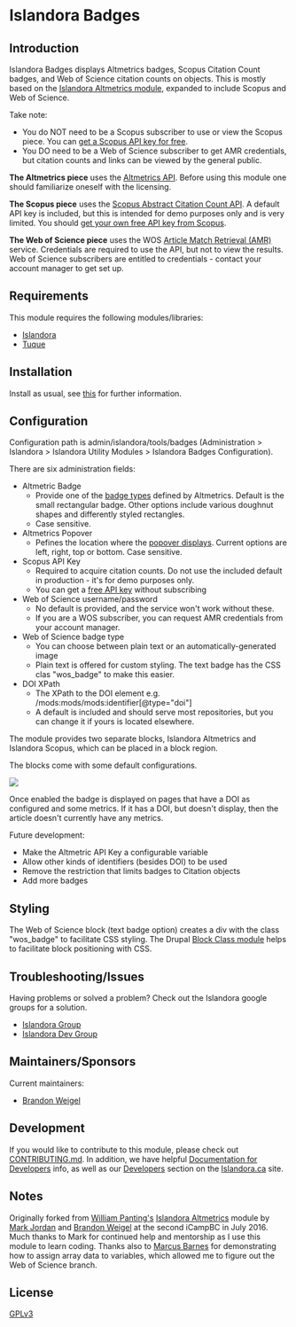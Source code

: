 # Islandora Badges

## Introduction

Islandora Badges displays Altmetrics badges, Scopus Citation Count badges, and Web of Science citation counts on objects. This is mostly based on the [Islandora Altmetrics module](https://github.com/Islandora/islandora_altmetrics), expanded to include Scopus and Web of Science.

Take note: 
- You do NOT need to be a Scopus subscriber to use or view the Scopus piece. You can [get a Scopus API key for free](http://dev.elsevier.com/sc_apis.html).
- You DO need to be a Web of Science subscriber to get AMR credentials, but citation counts and links can be viewed by the general public.


**The Altmetrics piece** uses the [Altmetrics API](http://api.altmetric.com/). Before using this module one should familiarize oneself with the licensing.

**The Scopus piece** uses the [Scopus Abstract Citation Count API](https://api.elsevier.com/documentation/AbstractCitationCountAPI.wadl). A default API key is included, but this is intended for demo purposes only and is very limited. You should [get your own free API key from Scopus](https://dev.elsevier.com/apikey/create).

**The Web of Science piece** uses the WOS [Article Match Retrieval (AMR)](http://ipscience-help.thomsonreuters.com/LAMRService/WebServiceOperationsGroup/requestAPIWoS.html) service. Credentials are required to use the API, but not to view the results. Web of Science subscribers are entitled to credentials - contact your account manager to get set up.

## Requirements

This module requires the following modules/libraries:

* [Islandora](https://github.com/islandora/islandora)
* [Tuque](https://github.com/islandora/tuque)

## Installation

Install as usual, see [this](https://drupal.org/documentation/install/modules-themes/modules-7) for further information.

## Configuration

Configuration path is admin/islandora/tools/badges (Administration > Islandora > Islandora Utility Modules > Islandora Badges Configuration).

There are six administration fields:

* Altmetric Badge
     * Provide one of the [badge types](http://api.altmetric.com/embeds.html#badge-types) defined by Altmetrics. Default is the small rectangular badge. Other options include various doughnut shapes and differently styled rectangles.
     * Case sensitive.
* Altmetrics Popover
     * Pefines the location where the [popover displays](http://api.altmetric.com/embeds.html#popovers). Current options are left, right, top or bottom. Case sensitive.
* Scopus API Key
     * Required to acquire citation counts. Do not use the included default in production - it's for demo purposes only. 
     * You can get a [free API key](https://dev.elsevier.com/apikey/create) without subscribing
* Web of Science username/password
     * No default is provided, and the service won't work without these. 
     * If you are a WOS subscriber, you can request AMR credentials from your account manager.
* Web of Science badge type
     * You can choose between plain text or an automatically-generated image
     * Plain text is offered for custom styling. The text badge has the CSS clas "wos_badge" to make this easier.
* DOI XPath
     * The XPath to the DOI element e.g. /mods:mods/mods:identifier[@type="doi"] 
     * A default is included and should serve most repositories, but you can change it if yours is located elsewhere.

The module provides two separate blocks, Islandora Altmetrics and Islandora Scopus, which can be placed in a block region.

The blocks come with some default configurations.

![](https://raw.githubusercontent.com/wiki/dmoses/islandora_altmetrics/islandora_altmetrics_block_config.png)

Once enabled the badge is displayed on pages that have a DOI as configured and some metrics.  If it has a DOI, but doesn't display, then the article doesn't currently have any metrics.

Future development:
* Make the Altmetric API Key a configurable variable 
* Allow other kinds of identifiers (besides DOI) to be used
* Remove the restriction that limits badges to Citation objects
* Add more badges

## Styling

The Web of Science block (text badge option) creates a div with the class "wos_badge" to facilitate CSS styling.
The Drupal [Block Class module](https://www.drupal.org/project/block_class) helps to facilitate block positioning with CSS.

## Troubleshooting/Issues

Having problems or solved a problem? Check out the Islandora google groups for a solution.

* [Islandora Group](https://groups.google.com/forum/?hl=en&fromgroups#!forum/islandora)
* [Islandora Dev Group](https://groups.google.com/forum/?hl=en&fromgroups#!forum/islandora-dev)

## Maintainers/Sponsors

Current maintainers:

* [Brandon Weigel](https://github.com/bondjimbond)

## Development

If you would like to contribute to this module, please check out [CONTRIBUTING.md](CONTRIBUTING.md). In addition, we have helpful [Documentation for Developers](https://github.com/Islandora/islandora/wiki#wiki-documentation-for-developers) info, as well as our [Developers](http://islandora.ca/developers) section on the [Islandora.ca](http://islandora.ca) site.

## Notes

Originally forked from [William Panting's](https://github.com/willtp87) [Islandora Altmetrics](https://github.com/Islandora/islandora_altmetrics) module by [Mark Jordan](https://github.com/mjordan) and [Brandon Weigel](https://github.com/bondjimbond) at the second iCampBC in July 2016. Much thanks to Mark for continued help and mentorship as I use this module to learn coding. Thanks also to [Marcus Barnes](https://github.com/MarcusBarnes) for demonstrating how to assign array data to variables, which allowed me to figure out the Web of Science branch.

## License

[GPLv3](http://www.gnu.org/licenses/gpl-3.0.txt)
